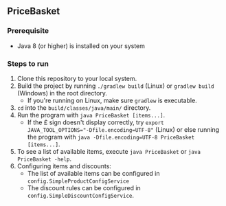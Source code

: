 ## PriceBasket

### Prerequisite
* Java 8 (or higher) is installed on your system

### Steps to run

1. Clone this repository to your local system.
1. Build the project by running `./gradlew build` (Linux) or `gradlew build` (Windows) in the root directory.
    * If you're running on Linux, make sure `gradlew` is executable.
1. `cd` into the `build/classes/java/main/` directory.
1. Run the program with `java PriceBasket [items...]`.
    * If the £ sign doesn't display correctly, try `export JAVA_TOOL_OPTIONS="-Dfile.encoding=UTF-8"` (Linux) or else running the program with `java -Dfile.encoding=UTF-8 PriceBasket [items...]`.
1. To see a list of available items, execute `java PriceBasket` or `java PriceBasket -help`.
1. Configuring items and discounts:
    * The list of available items can be configured in `config.SimpleProductConfigService`
    * The discount rules can be configured in `config.SimpleDiscountConfigService`.
